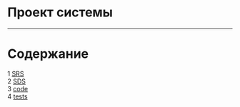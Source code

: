 # Проект системы
---

# Содержание
1 [SRS](SRS/requirements.md)  
2 [SDS](SDS/System%20design/readme.md)    
3 [code](code/weather_telegram_bot.py)  
4 [tests](code/tests/test_weather_telegram_bot.py)  
